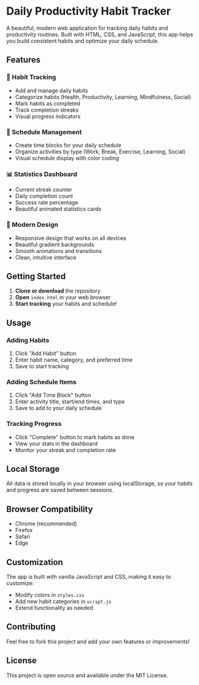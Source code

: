 # Daily Productivity Habit Tracker

A beautiful, modern web application for tracking daily habits and productivity routines. Built with HTML, CSS, and JavaScript, this app helps you build consistent habits and optimize your daily schedule.

## Features

### 🎯 Habit Tracking
- Add and manage daily habits
- Categorize habits (Health, Productivity, Learning, Mindfulness, Social)
- Mark habits as completed
- Track completion streaks
- Visual progress indicators

### 📅 Schedule Management
- Create time blocks for your daily schedule
- Organize activities by type (Work, Break, Exercise, Learning, Social)
- Visual schedule display with color coding

### 📊 Statistics Dashboard
- Current streak counter
- Daily completion count
- Success rate percentage
- Beautiful animated statistics cards

### 🎨 Modern Design
- Responsive design that works on all devices
- Beautiful gradient backgrounds
- Smooth animations and transitions
- Clean, intuitive interface

## Getting Started

1. **Clone or download** the repository
2. **Open** `index.html` in your web browser
3. **Start tracking** your habits and schedule!

## Usage

### Adding Habits
1. Click "Add Habit" button
2. Enter habit name, category, and preferred time
3. Save to start tracking

### Adding Schedule Items
1. Click "Add Time Block" button
2. Enter activity title, start/end times, and type
3. Save to add to your daily schedule

### Tracking Progress
- Click "Complete" button to mark habits as done
- View your stats in the dashboard
- Monitor your streak and completion rate

## Local Storage

All data is stored locally in your browser using localStorage, so your habits and progress are saved between sessions.

## Browser Compatibility

- Chrome (recommended)
- Firefox
- Safari
- Edge

## Customization

The app is built with vanilla JavaScript and CSS, making it easy to customize:
- Modify colors in `styles.css`
- Add new habit categories in `script.js`
- Extend functionality as needed

## Contributing

Feel free to fork this project and add your own features or improvements!

## License

This project is open source and available under the MIT License.

